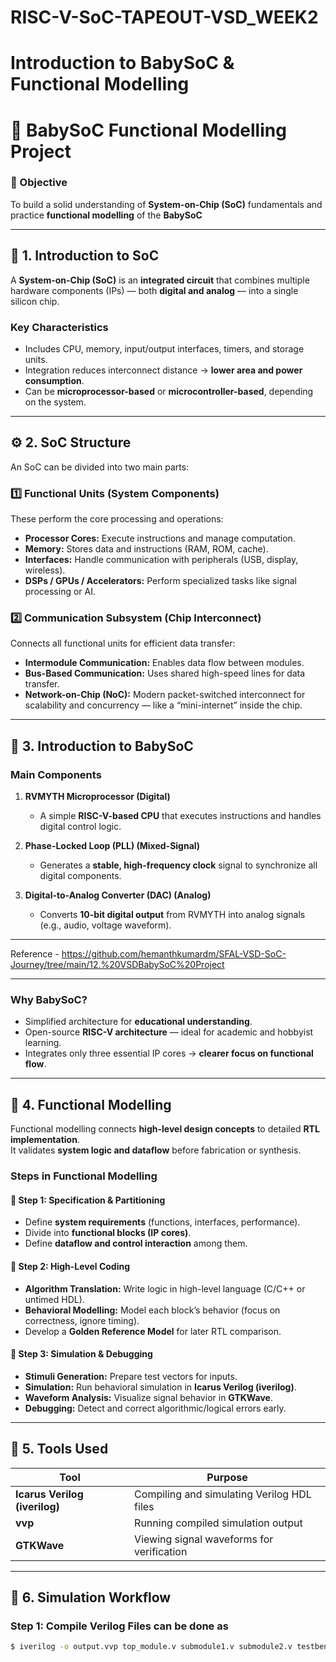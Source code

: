 # RISC-V-SoC-TAPEOUT-VSD_WEEK2
# Introduction to BabySoC &amp; Functional Modelling

# 🧩 BabySoC Functional Modelling Project

### 🎯 Objective
To build a solid understanding of **System-on-Chip (SoC)** fundamentals and practice **functional modelling** of the **BabySoC** 

---

## 🧠 1. Introduction to SoC

A **System-on-Chip (SoC)** is an **integrated circuit** that combines multiple hardware components (IPs) — both **digital and analog** — into a single silicon chip.

### Key Characteristics
- Includes CPU, memory, input/output interfaces, timers, and storage units.  
- Integration reduces interconnect distance → **lower area and power consumption**.  
- Can be **microprocessor-based** or **microcontroller-based**, depending on the system.

---

## ⚙️ 2. SoC Structure

An SoC can be divided into two main parts:

### **1️⃣ Functional Units (System Components)**
These perform the core processing and operations:
- **Processor Cores:** Execute instructions and manage computation.
- **Memory:** Stores data and instructions (RAM, ROM, cache).
- **Interfaces:** Handle communication with peripherals (USB, display, wireless).
- **DSPs / GPUs / Accelerators:** Perform specialized tasks like signal processing or AI.

### **2️⃣ Communication Subsystem (Chip Interconnect)**
Connects all functional units for efficient data transfer:
- **Intermodule Communication:** Enables data flow between modules.
- **Bus-Based Communication:** Uses shared high-speed lines for data transfer.
- **Network-on-Chip (NoC):** Modern packet-switched interconnect for scalability and concurrency — like a “mini-internet” inside the chip.

---

## 👶 3. Introduction to BabySoC

### **Main Components**
1. **RVMYTH Microprocessor (Digital)**  
   - A simple **RISC-V-based CPU** that executes instructions and handles digital control logic.

2. **Phase-Locked Loop (PLL) (Mixed-Signal)**  
   - Generates a **stable, high-frequency clock** signal to synchronize all digital components.

3. **Digital-to-Analog Converter (DAC) (Analog)**  
   - Converts **10-bit digital output** from RVMYTH into analog signals (e.g., audio, voltage waveform).

---
 Reference - 
 https://github.com/hemanthkumardm/SFAL-VSD-SoC-Journey/tree/main/12.%20VSDBabySoC%20Project

---

### **Why BabySoC?**
- Simplified architecture for **educational understanding**.  
- Open-source **RISC-V architecture** — ideal for academic and hobbyist learning.  
- Integrates only three essential IP cores → **clearer focus on functional flow**.

---

## 🧩 4. Functional Modelling

Functional modelling connects **high-level design concepts** to detailed **RTL implementation**.  
It validates **system logic and dataflow** before fabrication or synthesis.

### **Steps in Functional Modelling**

#### 🔹 Step 1: Specification & Partitioning
- Define **system requirements** (functions, interfaces, performance).
- Divide into **functional blocks (IP cores)**.
- Define **dataflow and control interaction** among them.

#### 🔹 Step 2: High-Level Coding
- **Algorithm Translation:** Write logic in high-level language (C/C++ or untimed HDL).
- **Behavioral Modelling:** Model each block’s behavior (focus on correctness, ignore timing).
- Develop a **Golden Reference Model** for later RTL comparison.

#### 🔹 Step 3: Simulation & Debugging
- **Stimuli Generation:** Prepare test vectors for inputs.
- **Simulation:** Run behavioral simulation in **Icarus Verilog (iverilog)**.
- **Waveform Analysis:** Visualize signal behavior in **GTKWave**.
- **Debugging:** Detect and correct algorithmic/logical errors early.

---

## 🧰 5. Tools Used

| Tool | Purpose |
|------|----------|
| **Icarus Verilog (iverilog)** | Compiling and simulating Verilog HDL files |
| **vvp** | Running compiled simulation output |
| **GTKWave** | Viewing signal waveforms for verification |

---

## 🧪 6. Simulation Workflow

### **Step 1: Compile Verilog Files** can be done as
```bash
$ iverilog -o output.vvp top_module.v submodule1.v submodule2.v testbench.v

